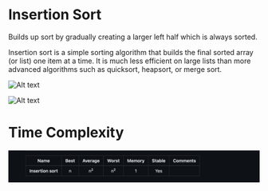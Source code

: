 # Insertion Sort

Builds up sort by gradually creating a larger left half which is always sorted.

Insertion sort is a simple sorting algorithm that builds the final sorted array (or list) one item at a time. It is much less efficient on large lists than more advanced algorithms such as quicksort, heapsort, or merge sort.

![Alt text](https://camo.githubusercontent.com/6044fb5125d2240b83ba86d2cd6058290aca2f37acd292e2602fd6a1bbd5d231/68747470733a2f2f75706c6f61642e77696b696d656469612e6f72672f77696b6970656469612f636f6d6d6f6e732f342f34322f496e73657274696f6e5f736f72742e676966)

![Alt text](https://camo.githubusercontent.com/ac772dfad98df54c1658e98dcfeb11f76aa7e7f027558554067c9eeef219d852/68747470733a2f2f75706c6f61642e77696b696d656469612e6f72672f77696b6970656469612f636f6d6d6f6e732f302f30662f496e73657274696f6e2d736f72742d6578616d706c652d33303070782e676966)

# Time Complexity

![Alt text](image.png)